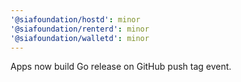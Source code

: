 ```yaml
---
'@siafoundation/hostd': minor
'@siafoundation/renterd': minor
'@siafoundation/walletd': minor
---
```


Apps now build Go release on GitHub push tag event.
